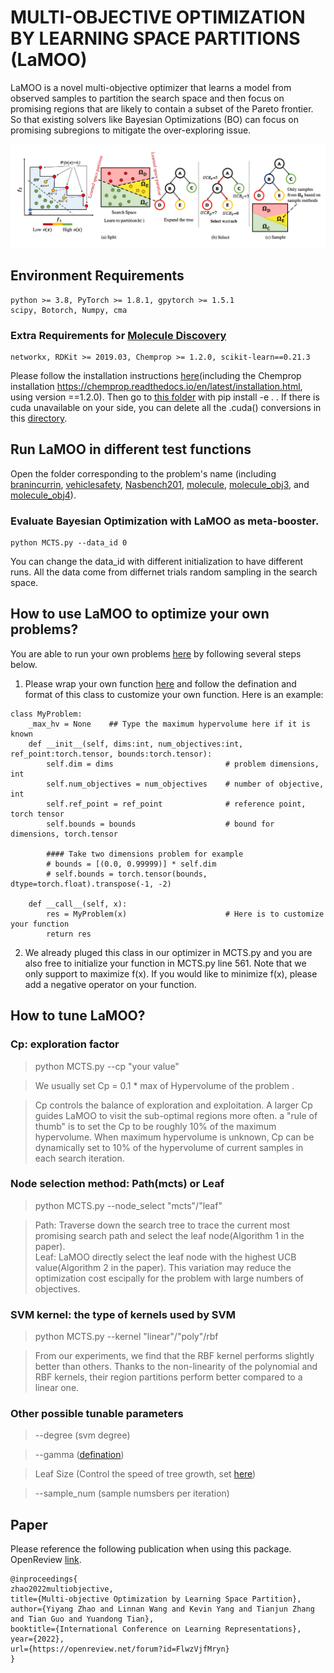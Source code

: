 # MULTI-OBJECTIVE OPTIMIZATION BY LEARNING SPACE PARTITIONS (LaMOO)

LaMOO is a novel multi-objective optimizer that learns a model from observed samples to partition the search space and then focus on promising regions that
are likely to contain a subset of the Pareto frontier. So that existing solvers like Bayesian Optimizations (BO) can focus on promising subregions to mitigate the over-exploring issue.

<p align="center">
<img src='./LaMOO_workflow.png' width="800">
</p>


## Environment Requirements
```
python >= 3.8, PyTorch >= 1.8.1, gpytorch >= 1.5.1
scipy, Botorch, Numpy, cma
```
### Extra Requirements for [Molecule Discovery](./molecule/)
```
networkx, RDKit >= 2019.03, Chemprop >= 1.2.0, scikit-learn==0.21.3
```
Please follow the installation instructions [here](./molecule/moo_molecule_funcs/hgraph2graph/README.md)(including the Chemprop installation https://chemprop.readthedocs.io/en/latest/installation.html, using version ==1.2.0). Then go to [this folder](./molecule/moo_molecule_funcs/hgraph2graph/) with pip install -e . . If there is cuda unavailable on your side, you can delete all the .cuda() conversions in this [directory](./molecule/moo_molecule_funcs/hgraph2graph/hgraph/). 

## Run LaMOO in different test functions 

Open the folder corresponding to the problem's name (including [branincurrin](./branincurrin/), [vehiclesafety](./vehiclesafety/), [Nasbench201](./nasbench/), [molecule](./molecule/), [molecule_obj3](./molecule_obj3/), and [molecule_obj4](./molecule_obj4/)). 

### Evaluate Bayesian Optimization with LaMOO as meta-booster. 

```
python MCTS.py --data_id 0
```

You can change the data_id with different initialization to have different runs. All the data come from differnet trials random sampling in the search space. 


## How to use LaMOO to optimize your own problems? 

You are able to run your own problems [here](./LaMOO/) by following several steps below.

1. Please wrap your own function [here](./LaMOO/problem.py) and follow the defination and format of this class to customize your own function. Here is an example:
```
class MyProblem:
    _max_hv = None    ## Type the maximum hypervolume here if it is known
    def __init__(self, dims:int, num_objectives:int, ref_point:torch.tensor, bounds:torch.tensor):
        self.dim = dims                         # problem dimensions, int
        self.num_objectives = num_objectives    # number of objective, int
        self.ref_point = ref_point              # reference point, torch tensor
        self.bounds = bounds                    # bound for dimensions, torch.tensor

        #### Take two dimensions problem for example
        # bounds = [(0.0, 0.99999)] * self.dim
        # self.bounds = torch.tensor(bounds, dtype=torch.float).transpose(-1, -2)

    def __call__(self, x):
        res = MyProblem(x)                      # Here is to customize your function
        return res
```

2. We already pluged this class in our optimizer in MCTS.py and you are also free to initialize your function in MCTS.py line 561. Note that we only support to maximize f(x). If you would like to minimize f(x), please add a negative operator on your function. 


## How to tune LaMOO? 
###  **Cp**: exploration factor 
> python MCTS.py --cp "your value"

> We usually set Cp = 0.1 * max of Hypervolume of the problem . 

> Cp controls the balance of exploration and exploitation. A larger Cp guides LaMOO to visit the sub-optimal regions more often.  a "rule of thumb" is to set the Cp to be roughly 10% of the maximum hypervolume. When maximum hypervolume is unknown, Cp can be dynamically set to 10% of the hypervolume
of current samples in each search iteration. 

###  **Node selection method**: Path(mcts) or Leaf
> python MCTS.py --node_select "mcts"/"leaf"

> Path: Traverse down the search tree to trace the current most promising search path and select the leaf node(Algorithm 1 in the paper).  
> Leaf: LaMOO directly select the leaf node with the highest UCB value(Algorithm 2 in the paper). This variation may reduce the optimization cost escipally for the problem with large numbers of objectives. 

###  **SVM kernel**: the type of kernels used by SVM

> python MCTS.py --kernel "linear"/"poly"/rbf

> From our experiments, we find that the RBF kernel performs slightly better than others. Thanks to the non-linearity of the polynomial and RBF kernels, their region partitions perform better compared to a linear one.

### Other possible tunable parameters

> --degree (svm degree) 

> --gamma ([defination](https://scikit-learn.org/stable/modules/generated/sklearn.svm.SVC.html))

> Leaf Size (Control the speed of tree growth, set [here](https://github.com/aoiang/LaMOO/blob/master/LaMOO/MCTS.py#L69))

> --sample_num (sample numsbers per iteration)

## Paper
Please reference the following publication when using this package. OpenReview <a href="https://openreview.net/pdf?id=FlwzVjfMryn">link</a>.
```
@inproceedings{
zhao2022multiobjective,
title={Multi-objective Optimization by Learning Space Partition},
author={Yiyang Zhao and Linnan Wang and Kevin Yang and Tianjun Zhang and Tian Guo and Yuandong Tian},
booktitle={International Conference on Learning Representations},
year={2022},
url={https://openreview.net/forum?id=FlwzVjfMryn}
}
```

